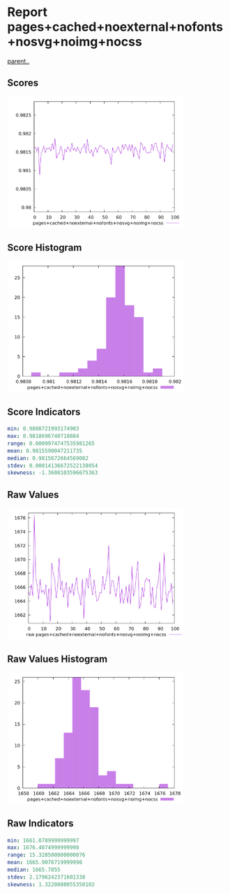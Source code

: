# Report pages+cached+noexternal+nofonts+nosvg+noimg+nocss

[parent..](./..)  


## Scores

![score](./score.png)  

## Score Histogram

![hist](./hist.png)  

## Score Indicators

```yaml
min: 0.9808721993174903
max: 0.9818696740710884
range: 0.0009974747535981265
mean: 0.9815590047211735
median: 0.9815672664569082
stdev: 0.00014136672522138054
skewness: -1.3608103596675363

```

## Raw Values

![raw](./raw.png)  

## Raw Values Histogram

![raw hist](./raw_hist.png)  

## Raw Indicators

```yaml
min: 1661.0789999999997
max: 1676.4074999999998
range: 15.328500000000076
mean: 1665.9076719999998
median: 1665.7855
stdev: 2.1796242371601338
skewness: 1.3228080055350102

```

<style>
  img {
    max-width: 80%;
  }
</style>
      

